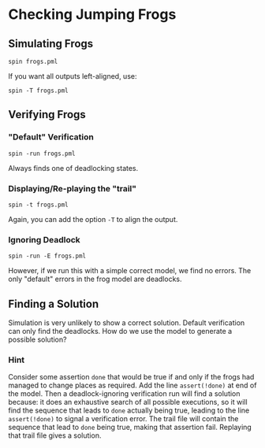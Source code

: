 # Checking Jumping Frogs



## Simulating Frogs

```
spin frogs.pml
```

If you want all outputs left-aligned, use:

```
spin -T frogs.pml
```

## Verifying Frogs

### "Default" Verification
```
spin -run frogs.pml
```

Always finds one of deadlocking states.

### Displaying/Re-playing the "trail"

```
spin -t frogs.pml
```

Again, you can add the option `-T` to align the output.

### Ignoring Deadlock

```
spin -run -E frogs.pml
```

However, if we run this with a simple correct model, we find no errors.
The only "default" errors in the frog model are deadlocks.

## Finding a Solution

Simulation is very unlikely to show a correct solution. Default verification can only find the deadlocks. How do we use the model to generate a possible solution?

### Hint

Consider some assertion `done` that would be true if and only if the frogs had managed
to change places as required. Add the line `assert(!done)` at end of the model. 
Then a deadlock-ignoring verification run will find a solution because:
it does an exhaustive search of all possible executions,
so it will find the sequence that leads to `done` actually being true,
leading to the line `assert(!done)` to signal a verification error.
The trail file will contain the sequence that lead to `done` being true,
making that assertion fail. Replaying that trail file gives a solution.



